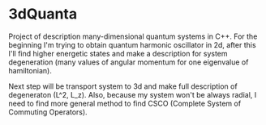 # 3dQuanta

Project of description many-dimensional quantum systems in C++. For the beginning I'm trying to obtain quantum harmonic oscillator in 2d, after this I'll find higher energetic states and make a description for system degeneration (many values of angular momentum for one eigenvalue of hamiltonian). 

Next step will be transport system to 3d and make full description of degeneraton (L^2, L_z). Also, because my system won't be always radial, I need to find more general method to find CSCO (Complete System of Commuting Operators).